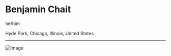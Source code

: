 # Benjamin Chait

he/him

Hyde Park, Chicago, Illinois, United States

---

![Image](https://github.com/benjaminchait/at-work/assets/3802865/ed5105ce-0ff4-4fc4-a8aa-e50c291e97c1)
